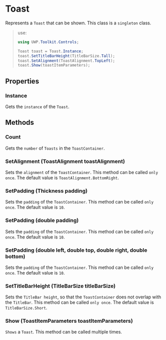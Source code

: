 # Toast
Represents a `Toast` that can be shown. This class is a `singleton` class.

> use:
> ```csharp
> using UWP.Toolkit.Controls;
>
> Toast toast = Toast.Instance;
> toast.SetTitleBarHeight(TitleBarSize.Tall);
> toast.SetAlignment(ToastAlignment.TopLeft);
> toast.Show(toastItemParameters);
> ```

## Properties
### Instance
Gets the `instance` of the `Toast`.

## Methods
### Count
Gets the `number` of `Toasts` in the `ToastContainer`.

### SetAlignment (ToastAlignment toastAlignment)
Sets the `alignment` of the `ToastContainer`. This method can be called `only once`. The default value is `ToastAlignment.BottomRight`.

### SetPadding (Thickness padding)
Sets the `padding` of the `ToastContainer`. This method can be called `only once`. The default value is `10`.

### SetPadding (double padding)
Sets the `padding` of the `ToastContainer`. This method can be called `only once`. The default value is `10`.

### SetPadding (double left, double top, double right, double bottom)
Sets the `padding` of the `ToastContainer`. This method can be called `only once`. The default value is `10`.

### SetTitleBarHeight (TitleBarSize titleBarSize)
Sets the `TitleBar height`, so that the `ToastContainer` does not overlap with the `TitleBar`. This method can be called `only once`. The default value is `TitleBarSize.Short`.

### Show (ToastItemParameters toastItemParameters)
`Shows` a `Toast`. This method can be called multiple times.